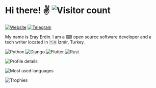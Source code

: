 # Hi there! ✌ ![Visitor count](https://hits.seeyoufarm.com/api/count/incr/badge.svg?url=https%3A%2F%2Fgithub.com%2Ferayerdin1212%2Fhit-counter)

[![Website](https://img.shields.io/badge/erayerdin.com-2962FF?style=flat-square&logo=hashnode&logoColor=white)](https://erayerdin.com)
[![Telegram](https://img.shields.io/badge/@erayerdin-2CA5E0?style=flat-square&logo=telegram&logoColor=white
)]()

My name is Eray Erdin. I am a ⌨ open source software developer and a tech writer located in 🇹🇷 İzmir, Turkey.

![Python](https://img.shields.io/badge/Python-FFD43B?style=for-the-badge&logo=python&logoColor=blue)
![Django](https://img.shields.io/badge/Django-092E20?style=for-the-badge&logo=django&logoColor=green)
![Flutter](https://img.shields.io/badge/Flutter-02569B?style=for-the-badge&logo=flutter&logoColor=white)
![Rust](https://img.shields.io/badge/Rust-000000?style=for-the-badge&logo=rust&logoColor=white)

![Profile details](https://github-readme-stats.vercel.app/api?username=erayerdin)

![Most used languages](https://github-readme-stats.vercel.app/api/top-langs/?username=erayerdin&layout=compact)

![Trophies](https://github-profile-trophy.vercel.app/?username=erayerdin)
